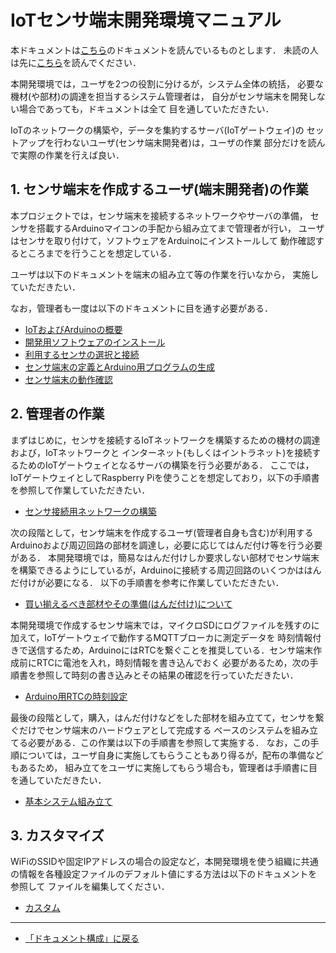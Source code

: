 # IoTセンサ端末開発環境マニュアル

本ドキュメントは[こちら](../../README.md)のドキュメントを読んでいるものとします．
未読の人は先に[こちら](../../README.md)を読んでください．

本開発環境では，ユーザを2つの役割に分けるが，システム全体の統括，
必要な機材(や部材)の調達を担当するシステム管理者は，
自分がセンサ端末を開発しない場合であっても，ドキュメントは全て
目を通していただきたい．

IoTのネットワークの構築や，データを集約するサーバ(IoTゲートウェイ)の
セットアップを行わないユーザ(センサ端末開発者)は，ユーザの作業
部分だけを読んで実際の作業を行えば良い．

## 1. センサ端末を作成するユーザ(端末開発者)の作業
本プロジェクトでは，センサ端末を接続するネットワークやサーバの準備，
センサを搭載するArduinoマイコンの手配から組み立てまで管理者が行い，
ユーザはセンサを取り付けて，ソフトウェアをArduinoにインストールして
動作確認するところまでを行うことを想定している．

ユーザは以下のドキュメントを端末の組み立て等の作業を行いなから，
実施していただきたい．

なお，管理者も一度は以下のドキュメントに目を通す必要がある．

- [IoTおよびArduinoの概要](intro/IoT_Introduction.md)
- [開発用ソフトウェアのインストール](IDE/ArduinoIDEインストール.md)
- [利用するセンサの選択と接続](SensorSelection/SensorSelection.md)
- [センサ端末の定義とArduino用プログラムの生成](CodeGeneration/Abstract.md)
- [センサ端末の動作確認](Check/MQTT_Box.md)

## 2. 管理者の作業
まずはじめに，センサを接続するIoTネットワークを構築するための機材の調達および，IoTネットワークと
インターネット(もしくはイントラネット)を接続するためのIoTゲートウェイとなるサーバの構築を行う必要がある．
ここでは，IoTゲートウェイとしてRaspberry Piを使うことを想定しており，以下の手順書を参照して作業していただきたい．
- [センサ接続用ネットワークの構築](SensorNetwork/SensorNetwork.md)

次の段階として，センサ端末を作成するユーザ(管理者自身も含む)が利用するArduinoおよび周辺回路の部材を調達し，必要に応じてはんだ付け等を行う必要がある．
本開発環境では，簡易なはんだ付けしか要求しない部材でセンサ端末を構築できるようにしているが，Arduinoに接続する周辺回路のいくつかははんだ付けが必要になる．
以下の手順書を参考に作業していただきたい．
- [買い揃えるべき部材やその準備(はんだ付け)について](Parts_Selection/Parts_Selection.md)

本開発環境で作成するセンサ端末では，マイクロSDにログファイルを残すのに加えて，IoTゲートウェイで動作するMQTTブローカに測定データを
時刻情報付きで送信するため，ArduinoにはRTCを繋ぐことを推奨している．センサ端末作成前にRTCに電池を入れ，時刻情報を書き込んでおく
必要があるため，次の手順書を参照して時刻の書き込みとその結果の確認を行っていただきたい．
- [Arduino用RTCの時刻設定](RTC/RTC_Setting.md)

最後の段階として，購入，はんだ付けなどをした部材を組み立てて，センサを繋ぐだけでセンサ端末のハードウェアとして完成する
ベースのシステムを組み立てる必要がある．この作業は以下の手順書を参照して実施する．
なお，この手順については，ユーザ自身に実施してもらうこともあり得るが，配布の準備などもあるため，
組み立てをユーザに実施してもらう場合も，管理者は手順書に目を通していただきたい．
- [基本システム組み立て](Hardware_Setup/Assembly.md)

## 3. カスタマイズ
WiFiのSSIDや固定IPアドレスの場合の設定など，本開発環境を使う組織に共通の情報を各種設定ファイルのデフォルト値にする方法は以下のドキュメントを参照して
ファイルを編集してください．
- [カスタム](Customize/Custom.md)

***
- [「ドキュメント構成」に戻る](../Documents.md)
